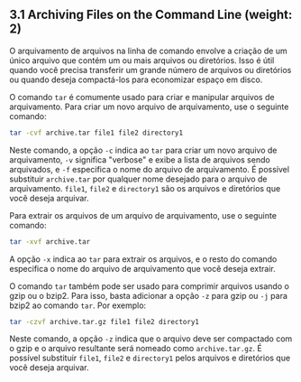 
## 3.1 Archiving Files on the Command Line (weight: 2)

O arquivamento de arquivos na linha de comando envolve a criação de um único arquivo que contém um ou mais arquivos ou diretórios. Isso é útil quando você precisa transferir um grande número de arquivos ou diretórios ou quando deseja compactá-los para economizar espaço em disco.

O comando `tar` é comumente usado para criar e manipular arquivos de arquivamento. Para criar um novo arquivo de arquivamento, use o seguinte comando:

```bash
tar -cvf archive.tar file1 file2 directory1
```

Neste comando, a opção `-c` indica ao `tar` para criar um novo arquivo de arquivamento, `-v` significa "verbose" e exibe a lista de arquivos sendo arquivados, e `-f` especifica o nome do arquivo de arquivamento. É possível substituir `archive.tar` por qualquer nome desejado para o arquivo de arquivamento. `file1`, `file2` e `directory1` são os arquivos e diretórios que você deseja arquivar.

Para extrair os arquivos de um arquivo de arquivamento, use o seguinte comando:

```bash
tar -xvf archive.tar
```

A opção `-x` indica ao `tar` para extrair os arquivos, e o resto do comando especifica o nome do arquivo de arquivamento que você deseja extrair.

O comando `tar` também pode ser usado para comprimir arquivos usando o gzip ou o bzip2. Para isso, basta adicionar a opção `-z` para gzip ou `-j` para bzip2 ao comando `tar`. Por exemplo:

```bash
tar -czvf archive.tar.gz file1 file2 directory1
```

Neste comando, a opção `-z` indica que o arquivo deve ser compactado com o gzip e o arquivo resultante será nomeado como `archive.tar.gz`. É possível substituir `file1`, `file2` e `directory1` pelos arquivos e diretórios que você deseja arquivar.